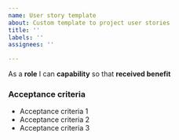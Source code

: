 ```yaml
---
name: User story template
about: Custom template to project user stories
title: ''
labels: ''
assignees: ''

---
```


As a **role** I can **capability** so that **received benefit**

### Acceptance criteria

- Acceptance criteria 1
- Acceptance criteria 2
- Acceptance criteria 3

